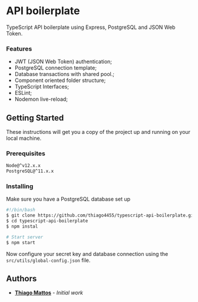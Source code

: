 # API boilerplate
TypeScript API boilerplate using Express, PostgreSQL and JSON Web Token.

### Features

- JWT (JSON Web Token) authentication;
- PostgreSQL connection template;
- Database transactions with shared pool.;
- Component oriented folder structure;
- TypeScript Interfaces;
- ESLint;
- Nodemon live-reload;

## Getting Started
These instructions will get you a copy of the project up and running on your local machine.

### Prerequisites

```bash
Node@^v12.x.x
PostgreSQL@^11.x.x
```

### Installing
Make sure you have a PostgreSQL database set up

```bash
#!/bin/bash
$ git clone https://github.com/thiago4455/typescript-api-boilerplate.git
$ cd typescript-api-boilerplate
$ npm instal

# Start server
$ npm start
```
Now configure your secret key and database connection using the `src/utils/global-config.json` file.

## Authors

* **[Thiago Mattos](https://github.com/thiago4455/)** - *Initial work*
